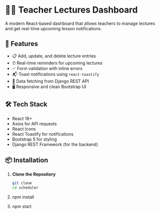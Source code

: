 # 🧑‍🏫 Teacher Lectures Dashboard

A modern React-based dashboard that allows teachers to manage lectures and get real-time upcoming lesson notifications.

## 🚀 Features

- 📋 Add, update, and delete lecture entries
- ⏰ Real-time reminders for upcoming lectures
- ✅ Form validation with inline errors
- 📬 Toast notifications using `react-toastify`
- 📡 Data fetching from Django REST API
- 🖥️ Responsive and clean Bootstrap UI

## 🛠️ Tech Stack

- React 18+
- Axios for API requests
- React Icons
- React Toastify for notifications
- Bootstrap 5 for styling
- Django REST Framework (for the backend)

## 📦 Installation

1. **Clone the Repository**

   ```bash
   git clone 
   cd scheduler
2. npm install
3. npm start
